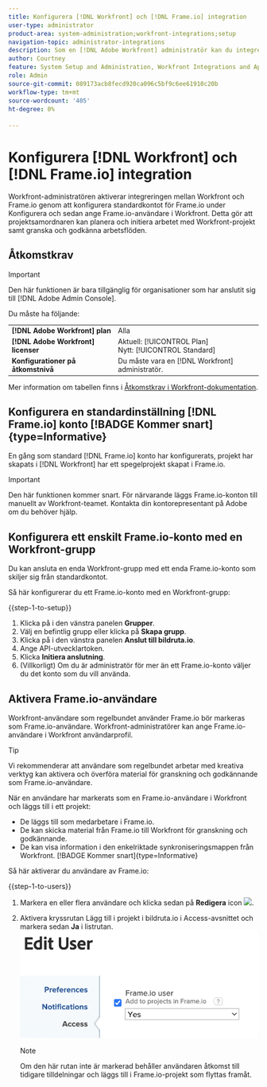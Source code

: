 ```yaml
---
title: Konfigurera [!DNL Workfront] och [!DNL Frame.io] integration
user-type: administrator
product-area: system-administration;workfront-integrations;setup
navigation-topic: administrator-integrations
description: Som en [!DNL Adobe Workfront] administratör kan du integrera [!DNL Workfront] med [!DNL Frame.io] och ge organisationen ett smidigt sätt att granska och godkänna resurser.
author: Courtney
feature: System Setup and Administration, Workfront Integrations and Apps
role: Admin
source-git-commit: 089173acb8fecd920ca096c5bf9c6ee61910c20b
workflow-type: tm+mt
source-wordcount: '405'
ht-degree: 0%

---
```



# Konfigurera [!DNL Workfront] och [!DNL Frame.io] integration

Workfront-administratören aktiverar integreringen mellan Workfront och Frame.io genom att konfigurera standardkontot för Frame.io under Konfigurera och sedan ange Frame.io-användare i Workfront. Detta gör att projektsamordnaren kan planera och initiera arbetet med Workfront-projekt samt granska och godkänna arbetsflöden.


## Åtkomstkrav

>[!IMPORTANT]
>
>Den här funktionen är bara tillgänglig för organisationer som har anslutit sig till [!DNL Adobe Admin Console].

Du måste ha följande:

<table>
  <tr>
   <td><strong>[!DNL Adobe Workfront] plan</strong>
   </td>
   <td>Alla
   </td>
  </tr>
  <tr>
   <td><strong>[!DNL Adobe Workfront] licenser</strong>
   </td>
   <td>Aktuell: [!UICONTROL Plan] <br>
   Nytt: [!UICONTROL Standard]
   </td>
  </tr>

<tr>
   <td><strong>Konfigurationer på åtkomstnivå</strong>
   </td>
   <td>Du måste vara en [!DNL Workfront] administratör.
   </td>
  </tr>

</table>

Mer information om tabellen finns i [Åtkomstkrav i Workfront-dokumentation](/help/quicksilver/administration-and-setup/add-users/access-levels-and-object-permissions/access-level-requirements-in-documentation.md).


## Konfigurera en standardinställning [!DNL Frame.io] konto [!BADGE Kommer snart]{type=Informative}

En gång som standard [!DNL Frame.io] konto har konfigurerats, projekt har skapats i [!DNL Workfront] har ett spegelprojekt skapat i Frame.io.

>[!IMPORTANT]
>
>Den här funktionen kommer snart. För närvarande läggs Frame.io-konton till manuellt av Workfront-teamet. Kontakta din kontorepresentant på Adobe om du behöver hjälp.

## Konfigurera ett enskilt Frame.io-konto med en Workfront-grupp

Du kan ansluta en enda Workfront-grupp med ett enda Frame.io-konto som skiljer sig från standardkontot.

Så här konfigurerar du ett Frame.io-konto med en Workfront-grupp:

{{step-1-to-setup}}

1. Klicka på i den vänstra panelen **Grupper**.
1. Välj en befintlig grupp eller klicka på **Skapa grupp**.
1. Klicka på i den vänstra panelen **Anslut till bildruta.io**.
1. Ange API-utvecklartoken.
1. Klicka **Initiera anslutning**.
1. (Villkorligt) Om du är administratör för mer än ett Frame.io-konto väljer du det konto som du vill använda.

## Aktivera Frame.io-användare

Workfront-användare som regelbundet använder Frame.io bör markeras som Frame.io-användare. Workfront-administratörer kan ange Frame.io-användare i Workfront användarprofil.

>[!TIP]
>
>Vi rekommenderar att användare som regelbundet arbetar med kreativa verktyg kan aktivera och överföra material för granskning och godkännande som Frame.io-användare.

När en användare har markerats som en Frame.io-användare i Workfront och läggs till i ett projekt:

* De läggs till som medarbetare i Frame.io. <!--do we need to be more explicit about a frame license being provisioned for them?-->
* De kan skicka material från Frame.io till Workfront för granskning och godkännande.
* De kan visa information i den enkelriktade synkroniseringsmappen från Workfront. [!BADGE Kommer snart]{type=Informative}

Så här aktiverar du användare av Frame.io:

{{step-1-to-users}}

1. Markera en eller flera användare och klicka sedan på **Redigera** icon ![](assets/edit-icon.png).
1. Aktivera kryssrutan Lägg till i projekt i bildruta.io i Access-avsnittet och markera sedan **Ja** i listrutan.
   ![](assets/add-to-frame-project.png)

   >[!NOTE]
   >
   >Om den här rutan inte är markerad behåller användaren åtkomst till tidigare tilldelningar och läggs till i Frame.io-projekt som flyttas framåt.<!-- If the user is deactivated, they lose all access to previous assignments and are removed from the Frame.io account.-->

